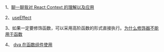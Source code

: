 1、[聊一聊我对 React Context 的理解以及应用](https://juejin.im/post/5a90e0545188257a63112977)

2、[useEffect](http://www.ptbird.cn/react-hoot-useEffect.html)

3、如果一定要修饰函数，可以采用高阶函数的形式直接执行。[为什么修饰器不能用于函数](https://www.jianshu.com/p/8745660de050)

4、 [dva 在函数组件使用](https://blog.csdn.net/samyang1/article/details/80364566)
